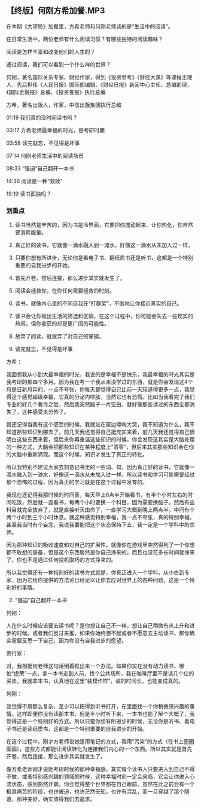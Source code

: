 ## 【终版】何刚方希加餐.MP3



在本期《大望局》加餐里，方希老师和何刚老师谈的是“生活中的阅读”。

在日常生活中，两位老师有什么阅读习惯？有哪些独特的阅读趣味？

阅读是怎样丰富和改变他们的人生的？

通过阅读，我们可以看到一个什么样的世界？



何刚，著名国际关系专家、财经作家，得到《投资参考》《财经大课》等课程主理人，先后担任《人民日报》国际部编辑、《财经日报》新闻中心主任、总编助理，《国际金融报》总编、《投资者报》执行总编

方希，著名出版人，作家，中信出版集团执行总编



01:19 我们真的没时间读书吗？

03:17 方希老师最幸福的时光，是考研时期

03:58 读完就忘，不见得是坏事

07:14 何刚老师生活中的阅读场景

08:33 “强迫”自己翻开一本书

14:36 阅读是一种“救赎”

19:19 读书孤独吗？

### 划重点

 1. 读书当然是辛苦的，因为书是冷界面，它要把你搅动起来、让你热化，你自然要消耗能量。

 2. 真正好的读书，它就像一滴水融入到一滩水，好像这一滴水从未加入过一样。

 3. 只要你想有所进步，无论你是看电子书、翻纸质书还是听书，这都是一个特别重要的自我进步的开始。

 4. 首先开卷，然后连接，那么进步其实就发生了。

 5. 阅读会拯救你，在你任何需要拯救的时刻。

 6. 读书，就像内心里的不同自我在“打群架”，不断地让你接近真实的自己。

 7. 读书会让你做出生活的筛选和区隔，在这个过程中，你可能会失去一些现实的热闹，但你收获的却是更广阔的可能性。

 8. 放弃了阅读，就放弃了对自己的掌握。



1. 读完就忘，不见得是坏事

方希：

我回想我从小到大最幸福的时光，我说的是幸福不是快乐，我最幸福的时光其实是我考研的那四个多月。因为我在考一个我从来没学过的东西，就是你会发现这4个月是日新月异的，一点不夸张，你每天都觉得自己比前一天知道得更多一点，我觉得这个感觉超级幸福，它真的分泌内啡肽，当然它也有恐慌。比如当我看完了我们专业的好几个著作之后，然后我突然脑子一片空白，就好像那些读过的东西全都消失了，这种感受太恐怖了。

我还记得当我有这个感受的时候，我就站在窗边嚎啕大哭，我不知道为什么，我不知道那些知识到哪去了。前几天我还觉得自己挺充实来着，前几天我还觉得自己很明白这些东西来着，但后来你再重温这些知识的时候，你会发现这其实是大脑处理的一种方式，大脑会把那些知识在某种程度上“清零”，但后来其实那些知识会在你的大脑中重新涌现。而这个时候，知识才发生了真正的转化。

所以我特别不建议大家去刻意记书里的一些词、句，因为真正好的读书，它就像一滴水融入到一滩水，好像这一滴水从未加入过一样。所以读书和学习可能需要经过那个恐怖的过程，因为真正的学习就是在这个过程中发育的。

我现在还记得我那时候的时间表，每天早上8点半开始看书，有半个小时左右的时间吃饭，然后就一直看书，每两个小时要换一个科目，因为需要换脑子。然后有些科目就完全放弃了，就是直接听天由命了，一直学习大概到晚上两点半，中间有个两个小时到三个小时休息。就这种感觉特别幸福，我一点不夸张，真的特别幸福。甚至我当时有个妄念，我说我要能把这个状态保持下去，我一定是一个学科中的宗师。

因为那种知识的吸收速度和对自己的扩展性，就像你在游戏里突然得到了一个你想都不敢想的装备，但是这个东西居然是你自己挣来的，而且也没花多长时间就挣来了，你也不是通过任何投机取巧的方式挣来的。

所以我觉得还有一种特别好的读书方式就是，你真正进入一个学科，从小白到专家，因为它给你提供的方法论已经足以让你去应对世界上的各种问题，这是一个特别好的事情。





2. “强迫”自己翻开一本书

何刚：

人在什么时候应该要去读书呢？是你想让自己不一样，想让自己稍微有点上升和进步的时候。或者我们反过来推，如果你始终想不起或者不愿意去主动读书，那你确实需要反思一下自己，因为你没有自我进步的愿望。

贾行家：

对，我根据何老师这句话倒着推出来一个办法。如果你实在没有动力读书，哪怕“虚荣”一点，拿一本书走到人前，找个公共场所，我在咖啡厅里不是谈几个亿的买卖，我就拿本书，认真地在这里“装模作样”，装的时间长，也能变成真的。

何刚：

我觉得不用那么复杂，至少可以把得到听书打开，在里面找一个你稍微感兴趣的事情。这样即便你没有读那本书，但是半小时听下来，一本书也能了解个大概了，我觉得这是一个特别好的方式。所以只要你想有所进步的时候，无论你是听书、看电子书还是读纸质书，这都是一个特别重要的自我进步的开始。

在这个过程中，刚才方老师说她是用笔记的方式，我用“污染”的方式（在书上圈圈画画），这些方式都能让阅读转化为连接我们内心的一个东西。所以其实就是首先开卷，然后连接，那么进步其实就发生了。

像方希老师刚才说她考研时候的那种幸福感，其实每个读书人只要进入到自己不得不做，或者特别感兴趣的领域的时候，这种幸福时刻一定会来临，它会让你进入心流状态，感到豁然开朗，你会觉得整个世界都在自己眼前。虽然在此之前会有一个极其痛苦的阶段，也许被迫，也许茫然无知，也许有混乱，而一旦穿越了那个隧道，那种美好，确实值得我们去追求。

